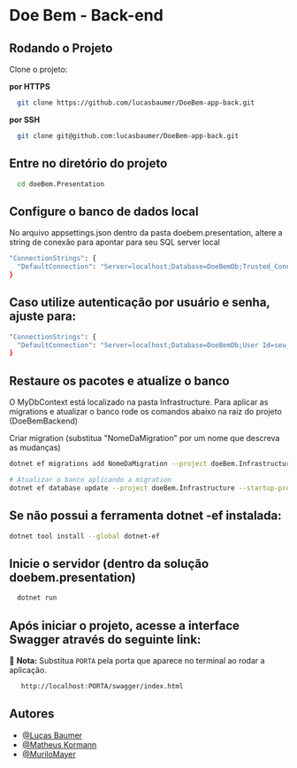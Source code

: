 
# Doe Bem - Back-end


## Rodando o Projeto

Clone o projeto: 

**por HTTPS**

```bash
  git clone https://github.com/lucasbaumer/DoeBem-app-back.git
```
  **por SSH**
```bash
  git clone git@github.com:lucasbaumer/DoeBem-app-back.git
```

## Entre no diretório do projeto

```bash
  cd doeBem.Presentation
```

## Configure o banco de dados local
No arquivo appsettings.json dentro da pasta doebem.presentation, altere a string de conexão para apontar para seu SQL server local

```bash
"ConnectionStrings": {
  "DefaultConnection": "Server=localhost;Database=DoeBemDb;Trusted_Connection=True;TrustServerCertificate=True;"
}
```
## Caso utilize autenticação por usuário e senha, ajuste para:

```bash
"ConnectionStrings": {
  "DefaultConnection": "Server=localhost;Database=DoeBemDb;User Id=seu_usuario;Password=sua_senha;TrustServerCertificate=True;"
}
```

## Restaure os pacotes e atualize o banco 
O MyDbContext está localizado na pasta Infrastructure. Para aplicar as migrations e atualizar o banco rode os comandos abaixo na raiz do projeto (DoeBemBackend)

Criar migration (substitua "NomeDaMigration" por um nome que descreva as mudanças)
```bash
dotnet ef migrations add NomeDaMigration --project doeBem.Infrastructure --startup-project doeBem.Presentation
```

```bash
# Atualizar o banco aplicando a migration
dotnet ef database update --project doeBem.Infrastructure --startup-project doeBem.Presentation
```

## Se não possui a ferramenta dotnet -ef instalada: 

```bash
dotnet tool install --global dotnet-ef
```

## Inicie o servidor (dentro da solução doebem.presentation)

```bash
  dotnet run
```

## Após iniciar o projeto, acesse a interface Swagger através do seguinte link:

📌 **Nota:** Substitua `PORTA` pela porta que aparece no terminal ao rodar a aplicação.
```bash
   http://localhost:PORTA/swagger/index.html
```


## Autores

- [@Lucas Baumer](https://www.github.com/lucasbaumer)
- [@Matheus Kormann](https://www.github.com/matheuskormann)
- [@MuriloMayer](https://www.github.com/MuriloMayer)


